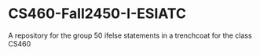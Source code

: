 # CS460-Fall2450-I-ESIATC
A repository for the group 50 ifelse statements in a trenchcoat for the class CS460
